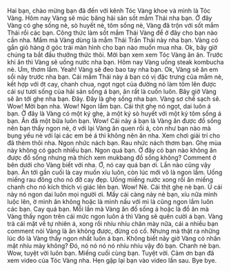 Hai bạn, chào mừng bạn đã đến với kênh Tóc Vàng khoe và mình là Tóc Vàng. Hôm nay Vàng sẽ múc băng hải sản sốt mắm Thái nha bạn. Ở đây Vàng có ghẹ sống nè, sò huyết nè, tôm sống nè, Vàng đã trộn với sốt mắm Thái rồi các bạn. Công thức làm sốt mắm Thái Vàng để ở đây cho bạn nào cần nha. Mắm mà Vàng dùng là mắm Thái Trần Thái này nha bạn. Vàng có gắn giỏ hàng ở góc trái màn hình cho bạn nào muốn mua nha. Ok, bây giờ chúng ta bắt đầu thưởng thức thôi. Mời bạn xem xem Tóc Vàng ăn ăn. Trước khi ăn thì Vàng sẽ uống nước nha bạn. Hôm nay Vàng uống steak kombucha nè. Ưm, thơm lắm. Yeah! Vàng sẽ đeo bao tay nha bạn. Ok, Vàng sẽ ăn em sổi này trước nha bạn. Cái mắm Thái này á bạn có vị đặc trưng của mắm nè, kết hợp với ớt cay, chanh chua, ngọt ngọt của đường nó làm tôm lên được cái sự tươi sống của hải sản sống á bạn, ăn rất là cuốn luôn. Bây giờ Vàng sẽ ăn tới ghẹ nha bạn. Đây. Đây là ghẹ sống nha bạn. Vàng sơ chế sạch sẽ. Wow! Mời bạn nha. Wow! Ngon lắm bạn. Cái thịt ghẹ nó ngọt, dai luôn á bạn. Ở đây là Vàng có một ký ghẹ, à một ký sò huyết với một ký tôm sống á bạn. Ăn đã một bữa luôn bạn. Wow! Cái này á bạn là Vàng ăn được đồ sống nên bạn thấy ngon nè, ờ với lại Vàng ăn quen rồi á, còn như bạn nào mà bụng yếu nè với lại các em bé á thì không nên ăn nha. Xem chơi giải trí cho đã thèm thôi nha. Ngon nhức nách bạn. Rau nhức nách thơm bạn. Ghẹ mùa này không có gạch nhiều bạn. Ngon quá bạn. Ở đây có bạn nào không ăn được đồ sống nhưng mà thích xem mukbang đồ sống không? Comment ở bên dưới cho Vàng biết với nha. Ớ, nó cay quá bạn ơi. Lần nào cũng vậy bạn. Ăn tới gần cuối là cay muốn xỉu luôn, còn lúc mới vô là ngon lắm. Uống miếng rau đông cho nó đỡ cay đẹp. Uống miếng nước xong rồi ăn miếng chanh cho nó kích thích vị giác lên bạn. Wow! Nè. Cái thịt ghẹ nè bạn. Ù cái này nó ngon dai luôn mọi người ơi. Mấy cái càng này nè bạn, xíu nữa mình luộc lên, ờ mình ăn không hoặc là mình nấu với mì là cũng ngon lắm luôn các bạn. Cay quá bạn. Mỗi lần mà Vàng ăn đồ sống á hoặc là đồ ăn mà Vàng thấy ngon trên cái mức ngon luôn á thì Vàng sẽ quên cười á bạn. Vàng trả cái mặt về tự nhiên á, xong rồi nhíu nhíu chân mày nữa, cái a nhiều bạn comment nói Vàng là ăn không được, đừng có cố. Nhưng mà thật ra những lúc đó là Vàng thấy ngon nhất luôn á bạn. Không biết nãy giờ Vàng có nhăn mặt nhíu mày không? Đó, nó nó nó nó nhíu nhíu vậy đó bạn. Chanh nè bạn. Wow, tuyệt vời luôn bạn. Miếng cuối cùng bạn. Tuyệt vời. Cảm ơn bạn đã xem video của Tóc Vàng nha. Hẹn gặp lại bạn vào video lần sau. Bye bye.